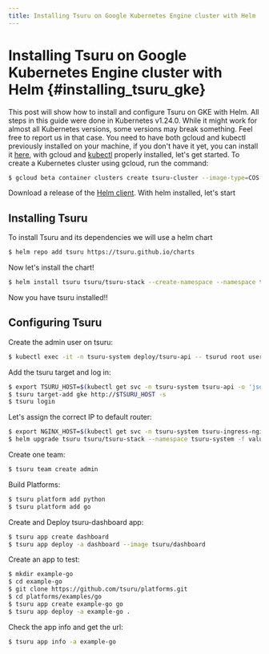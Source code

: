```yaml
---
title: Installing Tsuru on Google Kubernetes Engine cluster with Helm
---
```


# Installing Tsuru on Google Kubernetes Engine cluster with Helm {#installing_tsuru_gke}

This post will show how to install and configure Tsuru on GKE with Helm.
All steps in this guide were done in Kubernetes v1.24.0. While it might
work for almost all Kubernetes versions, some versions may break
something. Feel free to report us in that case. You need to have both
gcloud and kubectl previously installed on your machine, if you don't
have it yet, you can install it
[here](https://cloud.google.com/sdk/docs/install/), with gcloud and
[kubectl](https://kubernetes.io/docs/tasks/tools/) properly installed,
let's get started. To create a Kubernetes cluster using gcloud, run the
command:

``` bash
$ gcloud beta container clusters create tsuru-cluster --image-type=COS --machine-type=e2-standard-4 --num-nodes "2" --zone=$YOUR_PREEFERED_ZONE
```

Download a release of the [Helm
client](https://github.com/helm/helm/releases). With helm installed,
let's start

## Installing Tsuru

To install Tsuru and its dependencies we will use a helm chart

``` bash
$ helm repo add tsuru https://tsuru.github.io/charts
```

Now let's install the chart!

``` bash
$ helm install tsuru tsuru/tsuru-stack --create-namespace --namespace tsuru-system
```

Now you have tsuru installed!!

## Configuring Tsuru

Create the admin user on tsuru:

``` bash
$ kubectl exec -it -n tsuru-system deploy/tsuru-api -- tsurud root user create admin@admin.com# CHANGE IT TO YOUR ADMIN USER #
```

Add the tsuru target and log in:

``` bash
$ export TSURU_HOST=$(kubectl get svc -n tsuru-system tsuru-api -o 'jsonpath={.status.loadBalancer.ingress[].ip}')
$ tsuru target-add gke http://$TSURU_HOST -s
$ tsuru login
```

Let's assign the correct IP to default router:

``` bash
$ export NGINX_HOST=$(kubectl get svc -n tsuru-system tsuru-ingress-nginx-controller -o 'jsonpath={.status.loadBalancer.ingress[].ip}')
$ helm upgrade tsuru tsuru/tsuru-stack --namespace tsuru-system -f values.yaml --set kubernetes-router.ingressExpose.domain=cloud.$NGINX_HOST.nip.io --set kubernetes-router.ingressExpose.port=80
```

Create one team:

``` bash
$ tsuru team create admin
```

Build Platforms:

``` bash
$ tsuru platform add python
$ tsuru platform add go
```

Create and Deploy tsuru-dashboard app:

``` bash
$ tsuru app create dashboard
$ tsuru app deploy -a dashboard --image tsuru/dashboard
```

Create an app to test:

``` bash
$ mkdir example-go
$ cd example-go
$ git clone https://github.com/tsuru/platforms.git
$ cd platforms/examples/go
$ tsuru app create example-go go
$ tsuru app deploy -a example-go .
```

Check the app info and get the url:

``` bash
$ tsuru app info -a example-go
```
